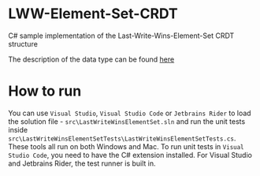 # LWW-Element-Set-CRDT
C# sample implementation of the Last-Write-Wins-Element-Set CRDT structure

The description of the data type can be found [here](https://en.wikipedia.org/wiki/Conflict-free_replicated_data_type#LWW-Element-Set_(Last-Write-Wins-Element-Set))

# How to run
You can use `Visual Studio`, `Visual Studio Code` or `Jetbrains Rider` to load the solution file - `src\LastWriteWinsElementSet.sln` and run the unit tests inside `src\LastWriteWinsElementSetTests\LastWriteWinsElementSetTests.cs`. These tools all run on both Windows and Mac. To run unit tests in `Visual Studio Code`, you need to have the C# extension installed. For Visual Studio and Jetbrains Rider, the test runner is built in.
